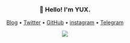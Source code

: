 <h3 align="center">👋 Hello! I'm YUX.</h3>

<p align="center">
  <a href="https://yux.io">Blog</a> •
  <a href="https://twitter.com/realYUX">Twitter</a> •
  <a href="https://github.com/YUX">GitHub</a> •
  <a href="https://instagram.com/realyuxiao">instagram</a> •
  <a href="https://t.me/realYUX">Telegram</a>
</p>

<div align="center">
  <a href="https://github.com/ryo-ma/github-profile-trophy"><img src="https://github-profile-trophy.vercel.app/?username=YUX"></a>
</div>

